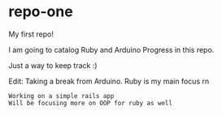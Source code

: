 # repo-one
My first repo!

I am going to catalog Ruby and Arduino Progress in this repo.

Just a way to keep track :)

Edit: Taking a break from Arduino. Ruby is my main focus rn

    Working on a simple rails app
    Will be focusing more on OOP for ruby as well
    


